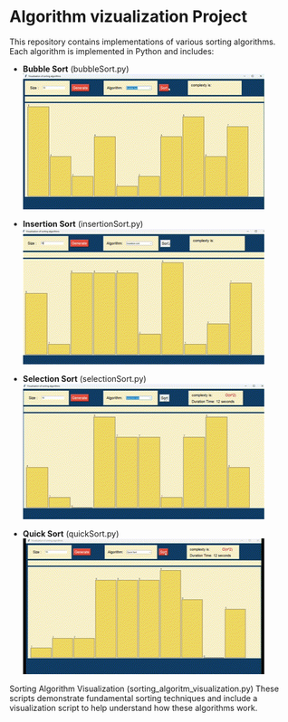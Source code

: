 # Algorithm vizualization Project</h1>
This repository contains implementations of various sorting algorithms. Each algorithm is implemented in Python and includes:

- **Bubble Sort** (bubbleSort.py)
![alt text](buble-1.gif)

- **Insertion Sort** (insertionSort.py)</h2><br>
![alt text](insertoin.gif)

- **Selection Sort** (selectionSort.py)</h2><br>
![alt text](selection.gif)

- **Quick Sort** (quickSort.py)</h2>
![alt text](quick.gif)

Sorting Algorithm Visualization (sorting_algoritm_visualization.py)
These scripts demonstrate fundamental sorting techniques and include a visualization script to help understand how these algorithms work.
